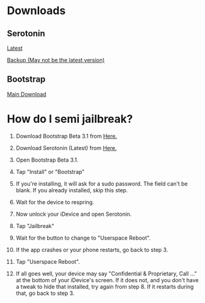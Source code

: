# Downloads
## Serotonin
[Latest](https://github.com/mineek/Serotonin)

[Backup (May not be the latest version)](https://github.com/SpinnySpiwal/SpiwalsIPASetup/raw/main/MyApps/Serotonin.tipa)

## Bootstrap
[Main Download](https://github.com/SpinnySpiwal/SpiwalsIPASetup/raw/main/MyApps/Bootstrap.tipa)

# How do I semi jailbreak?
1. Download Bootstrap Beta 3.1 from [Here.](#serotonin)

2. Download Serotonin (Latest) from [Here.](#bootstrap)

4. Open Bootstrap Beta 3.1.

5. Tap "Install" or "Bootstrap"

6. If you're installing, it will ask for a sudo password. The field can't be blank. If you already installed, skip this step.

7. Wait for the device to respring.

8. Now unlock your iDevice and open Serotonin.

9. Tap "Jailbreak"

10. Wait for the button to change to "Userspace Reboot".


11. If the app crashes or your phone restarts, go back to step 3.

12. Tap "Userspace Reboot".

13. If all goes well, your device may say "Confidential & Proprietary, Call ..." at the bottom of your iDevice's screen. If it does not, and you don't have a tweak to hide that installed, try again from step 8. If it restarts during that, go back to step 3.
